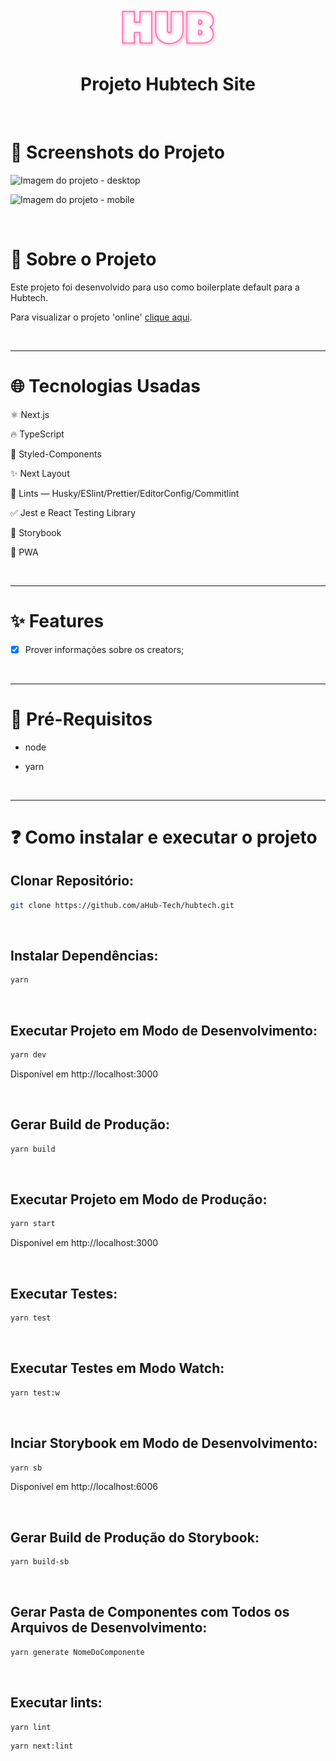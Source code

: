 <div align="center">

![Logo](public/img/logo.png)
</div>

<h1 align="center">Projeto Hubtech Site</h1>

<br />

# :camera_flash: Screenshots do Projeto

![Imagem do projeto - desktop](screenshots/desktop.png)

![Imagem do projeto - mobile](screenshots/mobile.png)

<br />

# :memo: Sobre o Projeto

Este projeto foi desenvolvido para uso como boilerplate default para a Hubtech.

Para visualizar o projeto 'online' [clique aqui](https://meu-site-na-vercel).

<br />

---

# :globe_with_meridians: Tecnologias Usadas

⚛ Next.js

🔥 TypeScript

💅 Styled-Components

✨ Next Layout

🚩 Lints — Husky/ESlint/Prettier/EditorConfig/Commitlint

✅ Jest e React Testing Library

📝 Storybook

📱 PWA

<br />

---

# :sparkles: Features

- [x] Prover informações sobre os creators;

<br />

---

# :triangular_flag_on_post: Pré-Requisitos

- node

- yarn

<br />

---

# :question: Como instalar e executar o projeto

## Clonar Repositório:

```bash
git clone https://github.com/aHub-Tech/hubtech.git
```

<br />

## Instalar Dependências:

```bash
yarn
```

<br />

## Executar Projeto em Modo de Desenvolvimento:

```bash
yarn dev
```

Disponível em http://localhost:3000

<br />

## Gerar Build de Produção:

```bash
yarn build
```

<br />

## Executar Projeto em Modo de Produção:

```bash
yarn start
```

Disponível em http://localhost:3000

<br />

## Executar Testes:

```bash
yarn test
```

<br />

## Executar Testes em Modo Watch:

```bash
yarn test:w
```

<br />

## Inciar Storybook em Modo de Desenvolvimento:

```bash
yarn sb
```

Disponível em http://localhost:6006

<br />

## Gerar Build de Produção do Storybook:

```bash
yarn build-sb
```

<br />

## Gerar Pasta de Componentes com Todos os Arquivos de Desenvolvimento:

```bash
yarn generate NomeDoComponente
```

<br />

## Executar lints:

```bash
yarn lint
```

```bash
yarn next:lint
```
